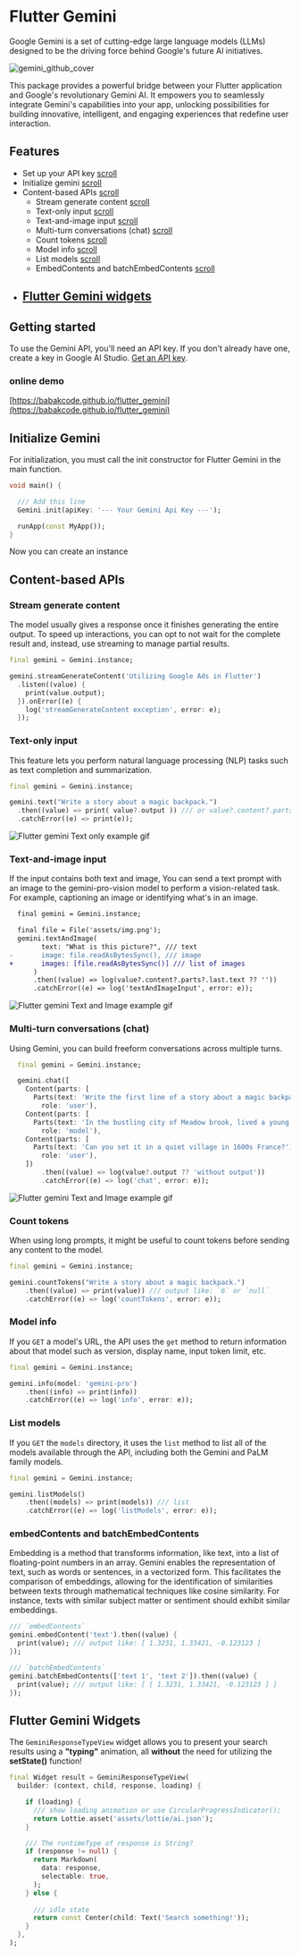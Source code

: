 # Flutter Gemini

Google Gemini is a set of cutting-edge large language models (LLMs) designed to be the driving force behind Google's future AI initiatives.

![gemini_github_cover](https://github.com/babakcode/flutter_gemini/assets/31356659/104a436c-cc1e-4523-aeeb-edfb50f87346)

This package provides a powerful bridge between your Flutter application and Google's revolutionary Gemini AI. It empowers you to seamlessly integrate Gemini's capabilities into your app, unlocking possibilities for building innovative, intelligent, and engaging experiences that redefine user interaction.

## Features

- Set up your API key [scroll](#getting-started)
- Initialize gemini [scroll](#initialize-gemini)
- Content-based APIs [scroll](#content-based-apis)
    - Stream generate content [scroll](#stream-generate-content)
    - Text-only input [scroll](#text-only-input)
    - Text-and-image input [scroll](#text-and-image-input)
    - Multi-turn conversations (chat) [scroll](#multi-turn-conversations-chat)
    - Count tokens [scroll](#count-tokens)
    - Model info [scroll](#model-info)
    - List models [scroll](#list-models)
    - EmbedContents and batchEmbedContents [scroll](#embedcontents-and-batchembedcontents)
- [Flutter Gemini widgets](#flutter-gemini-widgets)
    - 

## Getting started

To use the Gemini API, you'll need an API key. If you don't already have one, create a key in Google AI Studio. [Get an API key](https://ai.google.dev/).

### online demo

[https://babakcode.github.io/flutter_gemini](https://babakcode.github.io/flutter_gemini)

## Initialize Gemini

For initialization, you must call the init constructor for Flutter Gemini in the main function.

```dart
void main() {

  /// Add this line
  Gemini.init(apiKey: '--- Your Gemini Api Key ---');

  runApp(const MyApp());
}
```

Now you can create an instance

## Content-based APIs

### Stream generate content

The model usually gives a response once it finishes generating the entire output. To speed up interactions, you can opt to not wait for the complete result and, instead, use streaming to manage partial results.

```dart
final gemini = Gemini.instance;

gemini.streamGenerateContent('Utilizing Google Ads in Flutter')
  .listen((value) {
    print(value.output);
  }).onError((e) {
    log('streamGenerateContent exception', error: e);
  });
```

### Text-only input

This feature lets you perform natural language processing (NLP) tasks such as text completion and summarization.

```dart
final gemini = Gemini.instance;

gemini.text("Write a story about a magic backpack.")
  .then((value) => print( value?.output )) /// or value?.content?.parts?.last.text
  .catchError((e) => print(e));
```

![Flutter gemini Text only example gif](https://miro.medium.com/v2/resize:fit:828/format:webp/1*41dnttHItU2v4hobJ_DGSA.gif "Flutter_Gemini example")

### Text-and-image input

If the input contains both text and image, You can send a text prompt with an image to the gemini-pro-vision model to perform a vision-related task. For example, captioning an image or identifying what's in an image.

```diff
  final gemini = Gemini.instance;

  final file = File('assets/img.png');
  gemini.textAndImage(
        text: "What is this picture?", /// text
-       image: file.readAsBytesSync(), /// image
+       images: [file.readAsBytesSync()] /// list of images
      )
      .then((value) => log(value?.content?.parts?.last.text ?? ''))
      .catchError((e) => log('textAndImageInput', error: e));
```

![Flutter gemini Text and Image example gif](https://miro.medium.com/v2/resize:fit:828/format:webp/1*3JEeJaBRSpif6hOl2pt3RA.gif "Flutter_Gemini example")


### Multi-turn conversations (chat)

Using Gemini, you can build freeform conversations across multiple turns.

```dart
  final gemini = Gemini.instance;

  gemini.chat([
    Content(parts: [
      Parts(text: 'Write the first line of a story about a magic backpack.')],
        role: 'user'),
    Content(parts: [ 
      Parts(text: 'In the bustling city of Meadow brook, lived a young girl named Sophie. She was a bright and curious soul with an imaginative mind.')],
        role: 'model'),
    Content(parts: [ 
      Parts(text: 'Can you set it in a quiet village in 1600s France?')], 
        role: 'user'),
    ])
        .then((value) => log(value?.output ?? 'without output'))
        .catchError((e) => log('chat', error: e));
```


![Flutter gemini Text and Image example gif](https://miro.medium.com/v2/resize:fit:828/format:webp/1*MoVz4Z5KpxVUocEHLmzDew.gif "Flutter_Gemini example")


### Count tokens

When using long prompts, it might be useful to count tokens before sending any content to the model.

```dart
final gemini = Gemini.instance;

gemini.countTokens("Write a story about a magic backpack.")
    .then((value) => print(value)) /// output like: `6` or `null`
    .catchError((e) => log('countTokens', error: e));
```

### Model info

If you `GET` a model's URL, the API uses the `get` method to return information about that model such as version, display name, input token limit, etc.

```dart
final gemini = Gemini.instance;

gemini.info(model: 'gemini-pro')
    .then((info) => print(info))
    .catchError((e) => log('info', error: e));
```

### List models

If you `GET` the `models` directory, it uses the `list` method to list all of the models available through the API, including both the Gemini and PaLM family models.

```dart
final gemini = Gemini.instance;

gemini.listModels()
    .then((models) => print(models)) /// list
    .catchError((e) => log('listModels', error: e));
```

### embedContents and batchEmbedContents

Embedding is a method that transforms information, like text, into a list of floating-point numbers in an array. Gemini enables the representation of text, such as words or sentences, in a vectorized form. This facilitates the comparison of embeddings, allowing for the identification of similarities between texts through mathematical techniques like cosine similarity. For instance, texts with similar subject matter or sentiment should exhibit similar embeddings.

```dart
/// `embedContents`
gemini.embedContent('text').then((value) {
  print(value); /// output like: [ 1.3231, 1.33421, -0.123123 ]
});

/// `batchEmbedContents`
gemini.batchEmbedContents(['text 1', 'text 2']).then((value) {
  print(value); /// output like: [ [ 1.3231, 1.33421, -0.123123 ] ]
});
```

## Flutter Gemini Widgets

The `GeminiResponseTypeView` widget allows you to present your search results using a **"typing"** animation, all **without** the need for utilizing the **setState()** function!

```dart
final Widget result = GeminiResponseTypeView(
  builder: (context, child, response, loading) {

    if (loading) {
      /// show loading animation or use CircularProgressIndicator();
      return Lottie.asset('assets/lottie/ai.json');
    }

    /// The runtimeType of response is String?
    if (response != null) {
      return Markdown(
        data: response,
        selectable: true,
      );
    } else {
      
      /// idle state
      return const Center(child: Text('Search something!'));
    }
  },
);
```
